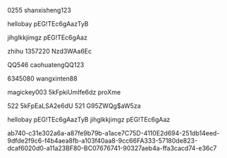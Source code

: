0255          shanxisheng123

hellobay      pEG!TEc6gAazTyB   

jihglkkjimgz  pEG!TEc6gAaz 

zhihu 1357220 Nzd3WAa6Ec

QQ546        caohuatengQQ123   

6345080      wangxinten88

magickey003  5kFpkiUmIfe6dz proXme 

522 5kFpEaLSA2e6dU  521 G95ZWQg$aW5za

hellobay pEG!TEc6gAazTyB       jihglkkjimgz pEG!TEc6gAaz

 ab740-c31e302a6a-a87fe9b79b-a1ace7C75D-4110E2d694-251db14eed-9dfde2f9c6-f4b4aea8fb-a103f40aa8-9cc66FA333-57180de823-dcaf6020d0-a11a23BF80-BC07676741-90327aeb4a-ffa3cacd74-e36c7
